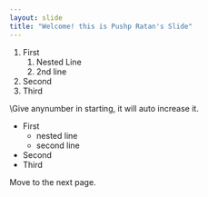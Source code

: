 ```yaml
---
layout: slide
title: "Welcome! this is Pushp Ratan's Slide"
---
```


1. First
    1. Nested Line
    2. 2nd line
3. Second
4. Third

\Give anynumber in starting, it will auto increase it.

- First
    - nested line
    - second line
- Second
- Third

Move to the next page.
